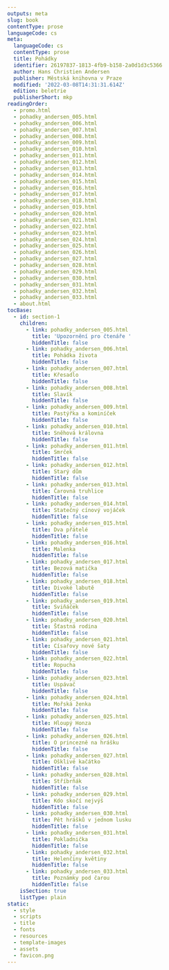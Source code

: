 ```yaml
---
outputs: meta
slug: book
contentType: prose
languageCode: cs
meta:
  languageCode: cs
  contentType: prose
  title: Pohádky
  identifier: 26197837-1813-4fb9-b158-2a0d1d3c5366
  author: Hans Christien Andersen
  publisher: Městská knihovna v Praze
  modified: '2022-03-08T14:31:31.614Z'
  edition: beletrie
  publisherShort: mkp
readingOrder:
  - promo.html
  - pohadky_andersen_005.html
  - pohadky_andersen_006.html
  - pohadky_andersen_007.html
  - pohadky_andersen_008.html
  - pohadky_andersen_009.html
  - pohadky_andersen_010.html
  - pohadky_andersen_011.html
  - pohadky_andersen_012.html
  - pohadky_andersen_013.html
  - pohadky_andersen_014.html
  - pohadky_andersen_015.html
  - pohadky_andersen_016.html
  - pohadky_andersen_017.html
  - pohadky_andersen_018.html
  - pohadky_andersen_019.html
  - pohadky_andersen_020.html
  - pohadky_andersen_021.html
  - pohadky_andersen_022.html
  - pohadky_andersen_023.html
  - pohadky_andersen_024.html
  - pohadky_andersen_025.html
  - pohadky_andersen_026.html
  - pohadky_andersen_027.html
  - pohadky_andersen_028.html
  - pohadky_andersen_029.html
  - pohadky_andersen_030.html
  - pohadky_andersen_031.html
  - pohadky_andersen_032.html
  - pohadky_andersen_033.html
  - about.html
tocBase:
  - id: section-1
    children:
      - link: pohadky_andersen_005.html
        title: 'Upozornění pro čtenáře '
        hiddenTitle: false
      - link: pohadky_andersen_006.html
        title: Pohádka života
        hiddenTitle: false
      - link: pohadky_andersen_007.html
        title: Křesadlo
        hiddenTitle: false
      - link: pohadky_andersen_008.html
        title: Slavík
        hiddenTitle: false
      - link: pohadky_andersen_009.html
        title: Pastýřka a kominíček
        hiddenTitle: false
      - link: pohadky_andersen_010.html
        title: Sněhová královna
        hiddenTitle: false
      - link: pohadky_andersen_011.html
        title: Smrček
        hiddenTitle: false
      - link: pohadky_andersen_012.html
        title: Starý dům
        hiddenTitle: false
      - link: pohadky_andersen_013.html
        title: Čarovná truhlice
        hiddenTitle: false
      - link: pohadky_andersen_014.html
        title: Statečný cínový vojáček
        hiddenTitle: false
      - link: pohadky_andersen_015.html
        title: Dva přátelé
        hiddenTitle: false
      - link: pohadky_andersen_016.html
        title: Malenka
        hiddenTitle: false
      - link: pohadky_andersen_017.html
        title: Bezová matička
        hiddenTitle: false
      - link: pohadky_andersen_018.html
        title: Divoké labutě
        hiddenTitle: false
      - link: pohadky_andersen_019.html
        title: Sviňáček
        hiddenTitle: false
      - link: pohadky_andersen_020.html
        title: Šťastná rodina
        hiddenTitle: false
      - link: pohadky_andersen_021.html
        title: Císařovy nové šaty
        hiddenTitle: false
      - link: pohadky_andersen_022.html
        title: Ropucha
        hiddenTitle: false
      - link: pohadky_andersen_023.html
        title: Uspávač
        hiddenTitle: false
      - link: pohadky_andersen_024.html
        title: Mořská ženka
        hiddenTitle: false
      - link: pohadky_andersen_025.html
        title: Hloupý Honza
        hiddenTitle: false
      - link: pohadky_andersen_026.html
        title: O princezně na hrášku
        hiddenTitle: false
      - link: pohadky_andersen_027.html
        title: Ošklivé kačátko
        hiddenTitle: false
      - link: pohadky_andersen_028.html
        title: Stříbrňák
        hiddenTitle: false
      - link: pohadky_andersen_029.html
        title: Kdo skočí nejvýš
        hiddenTitle: false
      - link: pohadky_andersen_030.html
        title: Pět hrášků v jednom lusku
        hiddenTitle: false
      - link: pohadky_andersen_031.html
        title: Pokladnička
        hiddenTitle: false
      - link: pohadky_andersen_032.html
        title: Helenčiny květiny
        hiddenTitle: false
      - link: pohadky_andersen_033.html
        title: Poznámky pod čarou
        hiddenTitle: false
    isSection: true
    listType: plain
static:
  - style
  - scripts
  - title
  - fonts
  - resources
  - template-images
  - assets
  - favicon.png
---
```

